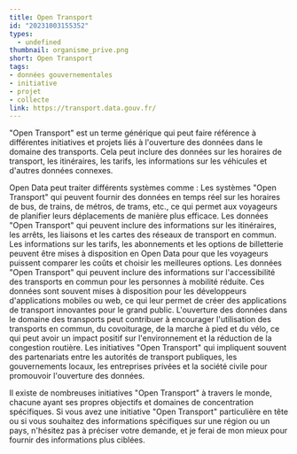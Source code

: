 ```yaml
---
title: Open Transport
id: "20231003155352"
types:
  - undefined
thumbnail: organisme_prive.png
short: Open Transport
tags:
- données gouvernementales
- initiative
- projet
- collecte
link: https://transport.data.gouv.fr/
---
```


"Open Transport" est un terme générique qui peut faire référence à différentes initiatives et projets liés à l'ouverture des données dans le domaine des transports. Cela peut inclure des données sur les horaires de transport, les itinéraires, les tarifs, les informations sur les véhicules et d'autres données connexes.

Open Data peut traiter différents systèmes comme : 
Les systèmes "Open Transport" qui peuvent fournir des données en temps réel sur les horaires de bus, de trains, de métros, de trams, etc., ce qui permet aux voyageurs de planifier leurs déplacements de manière plus efficace.
Les données "Open Transport" qui peuvent inclure des informations sur les itinéraires, les arrêts, les liaisons et les cartes des réseaux de transport en commun.
 Les informations sur les tarifs, les abonnements et les options de billetterie peuvent être mises à disposition en Open Data pour que les voyageurs puissent comparer les coûts et choisir les meilleures options.
Les données "Open Transport" qui peuvent inclure des informations sur l'accessibilité des transports en commun pour les personnes à mobilité réduite.
Ces données sont souvent mises à disposition pour les développeurs d'applications mobiles ou web, ce qui leur permet de créer des applications de transport innovantes pour le grand public.
L'ouverture des données dans le domaine des transports peut contribuer à encourager l'utilisation des transports en commun, du covoiturage, de la marche à pied et du vélo, ce qui peut avoir un impact positif sur l'environnement et la réduction de la congestion routière.
Les initiatives "Open Transport" qui impliquent souvent des partenariats entre les autorités de transport publiques, les gouvernements locaux, les entreprises privées et la société civile pour promouvoir l'ouverture des données.

Il existe de nombreuses initiatives "Open Transport" à travers le monde, chacune ayant ses propres objectifs et domaines de concentration spécifiques. Si vous avez une initiative "Open Transport" particulière en tête ou si vous souhaitez des informations spécifiques sur une région ou un pays, n'hésitez pas à préciser votre demande, et je ferai de mon mieux pour fournir des informations plus ciblées.
